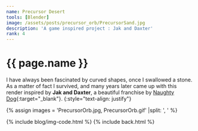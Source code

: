```yaml
---
name: Precursor Desert
tools: [Blender]
image: /assets/posts/precursor_orb/PrecursorSand.jpg
description: 'A game inspired project : Jak and Daxter'
rank: 4
---
```


# {{ page.name }}
I have always been fascinated by curved shapes, once I swallowed a stone. As a matter of fact I survived, and many years later came up with this render inspired by **Jak and Daxter**, a beautiful franchise by [Naughty Dog](https://www.naughtydog.com){:target="_blank"}.
{:style="text-align: justify"}

{% assign images = 'PrecursorOrb.jpg, PrecursorOrb.gif' |split: ', ' %}

{% include blog/img-code.html %}
{% include back.html %}
